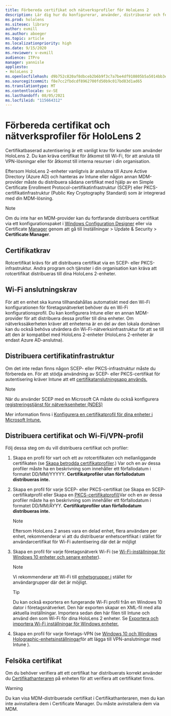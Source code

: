 ```yaml
---
title: Förbereda certifikat och nätverksprofiler för HoloLens 2
description: Lär dig hur du konfigurerar, använder, distribuerar och felsöker certifikat för nätverk på HoloLens 2 enheter med mixad verklighet.
ms.prod: hololens
ms.sitesec: library
author: evmill
ms.author: aboeger
ms.topic: article
ms.localizationpriority: high
ms.date: 9/15/2020
ms.reviewer: v-evmill
audience: ITPro
manager: yannisle
appliesto:
- HoloLens 2
ms.openlocfilehash: d9b752c820af8dbceb2b6b9f3c7a7be4df910805b5a5014bb3e3650551392ce8
ms.sourcegitcommit: f8e7cc2fbdcdf8962700fd50b9c017bd83d1ad65
ms.translationtype: MT
ms.contentlocale: sv-SE
ms.lasthandoff: 08/05/2021
ms.locfileid: "115664312"
---
```

# <a name="prepare-certificates-and-network-profiles-for-hololens-2"></a>Förbereda certifikat och nätverksprofiler för HoloLens 2

Certifikatbaserad autentisering är ett vanligt krav för kunder som använder HoloLens 2. Du kan kräva certifikat för åtkomst till Wi-Fi, för att ansluta till VPN-lösningar eller för åtkomst till interna resurser i din organisation.

Eftersom HoloLens 2-enheter vanligtvis är anslutna till Azure Active Directory (Azure AD) och hanteras av Intune eller någon annan MDM-provider måste du distribuera sådana certifikat med hjälp av en Simple Certificate Enrollment Protocol-certifikatinfrastruktur (SCEP) eller PKCS-certifikatinfrastruktur (Public Key Cryptography Standard) som är integrerad med din MDM-lösning. 

>[!NOTE]
> Om du inte har en MDM-provider kan [](hololens-provisioning.md#steps-for-creating-provisioning-packages) du fortfarande distribuera certifikat via ett konfigurationspaket i [Windows Configuration Designer](https://www.microsoft.com/p/windows-configuration-designer/9nblggh4tx22?rtc=1&activetab=pivot:regionofsystemrequirementstab) eller via Certificate [Manager](certificate-manager.md) genom att gå till Inställningar > Update & Security > **Certificate Manager**.

## <a name="certificate-requirements"></a>Certifikatkrav
Rotcertifikat krävs för att distribuera certifikat via en SCEP- eller PKCS-infrastruktur. Andra program och tjänster i din organisation kan kräva att rotcertifikat distribueras till dina HoloLens 2-enheter. 

## <a name="wi-fi-connectivity-requirements"></a>Wi-Fi anslutningskrav
För att en enhet ska kunna tillhandahållas automatiskt med den Wi-Fi konfigurationen för företagsnätverket behöver du en Wi-Fi konfigurationsprofil. Du kan konfigurera Intune eller en annan MDM-provider för att distribuera dessa profiler till dina enheter. Om nätverkssäkerheten kräver att enheterna är en del av den lokala domänen kan du också behöva utvärdera din Wi-Fi-nätverksinfrastruktur för att se till att den är kompatibel med HoloLens 2-enheter (HoloLens 2-enheter är endast Azure AD-anslutna).

## <a name="deploy-certificate-infrastructure"></a>Distribuera certifikatinfrastruktur
Om det inte redan finns någon SCEP- eller PKCS-infrastruktur måste du förbereda en. För att stödja användning av SCEP- eller PKCS-certifikat för autentisering kräver Intune att ett [certifikatanslutningsapp används.](/mem/intune/protect/certificate-connectors)

> [!NOTE]
> När du använder SCEP med en Microsoft CA måste du också konfigurera [registreringstjänst för nätverksenheter (NDES)](/mem/intune/protect/certificates-scep-configure#set-up-ndes)

Mer information finns i [Konfigurera en certifikatprofil för dina enheter i Microsoft Intune.](/intune/certificates-configure)

## <a name="deploy-certificates-and-wi-fivpn-profile"></a>Distribuera certifikat och Wi-Fi/VPN-profil
Följ dessa steg om du vill distribuera certifikat och profiler:
1.  Skapa en profil för vart och ett av rotcertifikaten och mellanliggande certifikaten (se [Skapa betrodda certifikatprofiler](/intune/protect/certificates-configure#create-trusted-certificate-profiles).) Var och en av dessa profiler måste ha en beskrivning som innehåller ett förfallodatum i formatet DD/MM/YYYYY. **Certifikatprofiler utan förfallodatum distribueras inte.**
1.  Skapa en profil för varje SCEP- eller PKCS-certifikat (se Skapa en SCEP-certifikatprofil eller Skapa en [PKCS-certifikatprofil)](/intune/protect/certficates-pfx-configure#create-a-pkcs-certificate-profile)Var och en av dessa profiler måste ha en beskrivning som innehåller ett förfallodatum i formatet DD/MM/ÅYYY. **Certifikatprofiler utan förfallodatum distribueras inte.**

    > [!NOTE]
    > Eftersom HoloLens 2 anses vara en delad enhet, flera användare per enhet, rekommenderar vi att du distribuerar enhetscertifikat i stället för användarcertifikat för Wi-Fi autentisering där det är möjligt

3.  Skapa en profil för varje företagsnätverk Wi-Fi (se [Wi-Fi-inställningar för Windows 10 enheter och senare enheter](/intune/wi-fi-settings-windows)). 
    > [!NOTE]
    > Vi rekommenderar att Wi-Fi till [enhetsgrupper i](/mem/intune/configuration/device-profile-assign) stället för användargrupper där det är möjligt. 

    > [!TIP]
    > Du kan också exportera en fungerande Wi-Fi profil från en Windows 10 dator i företagsnätverket. Den här exporten skapar en XML-fil med alla aktuella inställningar. Importera sedan den här filen till Intune och använd den som Wi-Fi för dina HoloLens 2 enheter. Se [Exportera och importera Wi-Fi inställningar för Windows enheter.](/mem/intune/configuration/wi-fi-settings-import-windows-8-1)

4.  Skapa en profil för varje företags-VPN (se [Windows 10 och Windows Holographic-enhetsinställningar](/intune/vpn-settings-windows-10)för att lägga till VPN-anslutningar med Intune ).

## <a name="troubleshooting-certificates"></a>Felsöka certifikat

Om du behöver verifiera att ett certifikat har distribuerats korrekt använder du [Certifikathanteraren](certificate-manager.md) på enheten för att verifiera att certifikatet finns.  

>[!WARNING]
> Du kan visa MDM-distribuerade certifikat i Certifikathanteraren, men du kan inte avinstallera dem i Certificate Manager. Du måste avinstallera dem via MDM.


